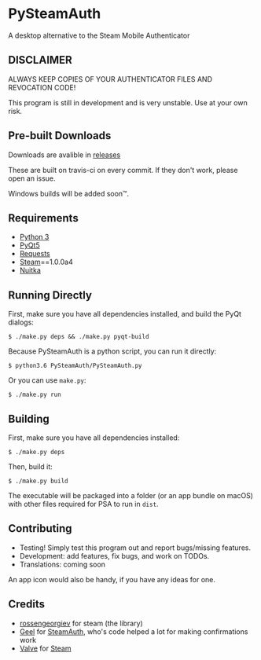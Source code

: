# PySteamAuth

A desktop alternative to the Steam Mobile Authenticator

DISCLAIMER
----------
ALWAYS KEEP COPIES OF YOUR AUTHENTICATOR FILES AND REVOCATION CODE!

This program is still in development and is very unstable. Use at your own risk.

Pre-built Downloads
-------------------
Downloads are avalible in [releases](https://github.com/melvyn2/PySteamAuth/releases)

These are built on travis-ci on every commit. If they don't work, please
open an issue.

Windows builds will be added soon™.

Requirements
------------
* [Python 3](https://www.python.org/)
* [PyQt5](https://www.riverbankcomputing.com/software/pyqt/download5)
* [Requests](http://docs.python-requests.org/en/master/)
* [Steam](https://github.com/ValvePython/steam)==1.0.0a4
* [Nuitka](https://github.com/nuitka/nuitka/)


Running Directly
-----------------
First, make sure you have all dependencies installed, and build the PyQt dialogs:

`$ ./make.py deps && ./make.py pyqt-build`

Because PySteamAuth is a python script, you can run it directly:

`$ python3.6 PySteamAuth/PySteamAuth.py`

Or you can use `make.py`:

`$ ./make.py run`

Building
--------

First, make sure you have all dependencies installed:

`$ ./make.py deps`

Then, build it:

`$ ./make.py build`

The executable will be packaged into a folder (or an app bundle on 
macOS) with other files required for PSA to run in `dist`.

Contributing
------------
* Testing! Simply test this program out and report bugs/missing features.
* Development: add features, fix bugs, and work on TODOs.
* Translations: coming soon

An app icon would also be handy, if you have any ideas for one.

Credits
-------
* [rossengeorgiev](https://github.com/rossengeorgiev) for steam (the 
library)
* [Geel](https://github.com/geel9/) for 
[SteamAuth](https://github.com/geel9/SteamAuth/), who's code helped a 
lot for making confirmations work
* [Valve](https://www.valvesoftware.com/) for [Steam](https://steamcommunity.com)